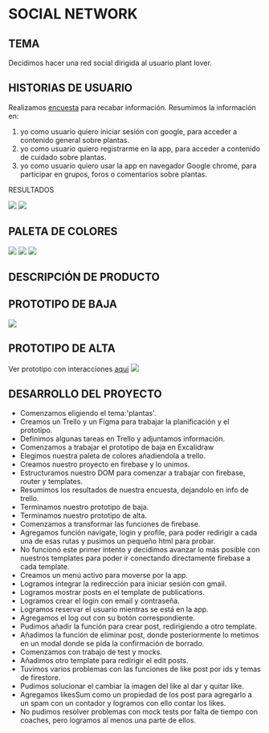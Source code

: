 # SOCIAL NETWORK

## TEMA
Decidimos hacer una red social dirigida al usuario plant lover.

## HISTORIAS DE USUARIO
Realizamos [encuesta](https://forms.gle/XSyVXW6R4GUgGgra6) para recabar información.
Resumimos la información en:
1. yo como usuario quiero iniciar sesión con google, para acceder a contenido general sobre plantas.
2. yo como usuario quiero registrarme en la app, para acceder a contenido de cuidado sobre plantas.
3. yo como usuario quiero usar la app en navegador Google chrome, para participar en grupos, foros o comentarios sobre plantas.


RESULTADOS

<img src = "PICS/Encuesta1.png">
<img src = "PICS/Encuesta 2.png">


## PALETA DE COLORES

<img src = "PICS/PALETA DE COLORES.jpeg">
<img src = "PICS/PALETA DE COLORES 1.jpg">
<img src = "PICS/PALETA DE COLORES 2.jpg">

## DESCRIPCIÓN DE PRODUCTO


## PROTOTIPO DE BAJA

<img src = "PICS/PROTOTIPO DE BAJA.png">

## PROTOTIPO DE ALTA
Ver prototipo con interacciones [aquí](https://www.figma.com/proto/oGMhwqudUs2YRRP0nJoPxF/SOCIAL-NETWORK?node-id=3%3A3&scaling=scale-down&page-id=0%3A1&starting-point-node-id=3%3A3)
<img src = "PICS/PROTOTIPO DE ALTA.png">

## DESARROLLO DEL PROYECTO

* Comenzamos eligiendo el tema:'plantas'.
* Creamos un Trello y un Figma para trabajar la planificación y el prototipo.
* Definimos algunas tareas en Trello y adjuntamos información.
* Comenzamos a trabajar el prototipo de baja en Excalidraw
* Elegimos nuestra paleta de colores añadiendola a trello.
* Creamos nuestro proyecto en firebase y lo unimos.
* Estructuramos nuestro DOM para comenzar a trabajar con firebase, router y templates.
* Resumimos los resultados de nuestra encuesta, dejandolo en info de trello.
* Terminamos nuestro prototipo de baja.
* Terminamos nuestro prototipo de alta.
* Comenzamos a transformar las funciones de firebase. 
* Agregamos función navigate, login y profile, para poder redirigir a cada una de esas rutas y pusimos un pequeño html para probar.
* No funcionó este primer intento y decidimos avanzar lo más posible con nuestros templates para poder ir conectando directamente firebase a cada template.
* Creamos un menú activo para moverse por la app.
* Logramos integrar la redirección para iniciar sesión con gmail.
* Logramos mostrar posts en el template de publications.
* Logramos crear el login con email y contraseña.
* Logramos reservar el usuario mientras se está en la app.
* Agregamos el log out con su botón correspondiente.
* Pudimos añadir la función para crear post, redirigiendo a otro template.
* Añadimos la función de eliminar post, donde posteriormente lo metimos en un modal donde se pida la confirmación de borrado.
* Comenzamos con trabajo de test y mocks.
* Añadimos otro template para redirigir el edit posts.
* Tuvimos varios problemas con las funciones de like post por ids y temas de firestore.
* Pudimos solucionar el cambiar la imagen del like al dar y quitar like.
* Agregamos likesSum como un propiedad de los post para agregarlo a un spam con un contador y logramos con ello contar los likes.
* No pudimos resolver problemas con mock tests por falta de tiempo con coaches, pero logramos al menos una parte de ellos.
